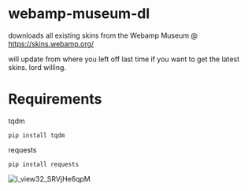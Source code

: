 # webamp-museum-dl

downloads all existing skins from the Webamp Museum @ https://skins.webamp.org/

will update from where you left off last time if you want to get the latest skins. lord willing.


# Requirements

tqdm
```
pip install tqdm
```

requests
```
pip install requests
```
![i_view32_SRVjHe6qpM](https://user-images.githubusercontent.com/18468361/223298436-ccfc3ce2-d62d-48ee-a93a-2ac8ee80b658.png)
